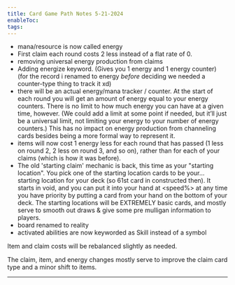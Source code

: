 ```yaml
---
title: Card Game Path Notes 5-21-2024
enableToc: 
tags:
---
```


- mana/resource is now called energy 
- First claim each round costs 2 less instead of a flat rate of 0.
- removing universal energy production from claims
- Adding energize keyword. (Gives you 1 energy and 1 energy counter) (for the record i renamed to energy *before* deciding we needed a counter-type thing to track it xd)
- there will be an actual energy/mana tracker / counter. At the start of each round you will get an amount of energy equal to your energy counters. There is no limit to how much energy you can have at a given time, however. (We could add a limit at some point if needed, but it’ll just be a universal limit, not limiting your energy to your number of energy counters.) This has no impact on energy production from channeling cards besides being a more formal way to represent it.
- items will now cost 1 energy less for each round that has passed (1 less on round 2, 2 less on round 3, and so on), rather than for each of your claims (which is how it was before).
- The old 'starting claim' mechanic is back, this time as your "starting location". You pick one of the starting location cards to be your... starting location for your deck (so 61st card in constructed then). It starts in void, and you can put it into your hand at <speed%> at any time you have priority by putting a card from your hand on the bottom of your deck. The starting locations will be EXTREMELY basic cards, and mostly serve to smooth out draws & give some pre mulligan information to players.
- board renamed to reality
- activated abilities are now keyworded as Skill instead of a symbol

Item and claim costs will be rebalanced slightly as needed.

The claim, item, and energy changes mostly serve to improve the claim card type and a minor shift to items.


---
